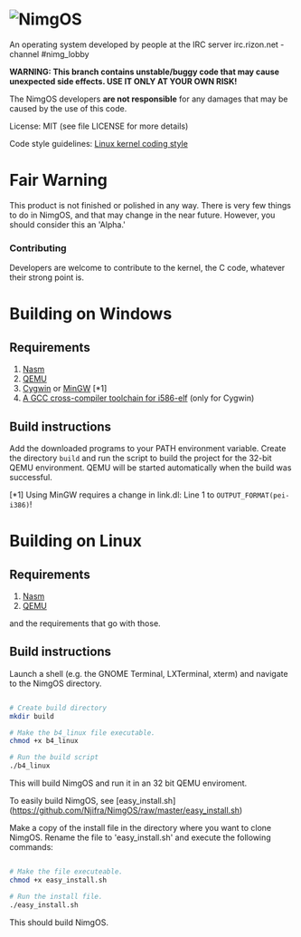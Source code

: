 # ![NimgOS](http://puu.sh/pZokD/0c4a83186e.jpg)
An operating system developed by people at the IRC server irc.rizon.net - channel #nimg_lobby

__WARNING: This branch contains unstable/buggy code that may cause unexpected side effects. USE IT ONLY AT YOUR OWN RISK!__

The NimgOS developers __are not responsible__ for any damages that may be caused by the use of this code.

License: MIT (see file LICENSE for more details)

Code style guidelines: [Linux kernel coding style](https://www.kernel.org/doc/Documentation/CodingStyle)

# Fair Warning
This product is not finished or polished in any way. There is very few things to do in NimgOS, and that may change in the near future. However, you should consider this an 'Alpha.'

### Contributing
Developers are welcome to contribute to the kernel, the C code, whatever their strong point is.


# Building on Windows
Requirements
------------

1. [Nasm](http://www.nasm.us)
2. [QEMU](http://wiki.qemu.org/Main_Page)
3. [Cygwin](https://www.cygwin.com/) or [MinGW](http://mingw.org/) [*1]
4. [A GCC cross-compiler toolchain for i586-elf](https://www.mediafire.com/folder/drj2bx193eiay/i586-elf-gcc) (only for Cygwin)

Build instructions
------------------

Add the downloaded programs to your PATH environment variable.
Create the directory `build` and run the script to build the project for the 32-bit QEMU environment.
QEMU will be started automatically when the build was successful.

[*1] Using MinGW requires a change in link.dl: Line 1 to `OUTPUT_FORMAT(pei-i386)`!


# Building on Linux
Requirements
------------

1. [Nasm](http://www.nasm.us)
2. [QEMU](http://wiki.qemu.org/Main_Page)

and the requirements that go with those.

Build instructions
------------------

Launch a shell (e.g. the GNOME Terminal, LXTerminal, xterm) and navigate to the NimgOS directory.

```bash

# Create build directory
mkdir build

# Make the b4_linux file executable.
chmod +x b4_linux

# Run the build script
./b4_linux

```

This will build NimgOS and run it in an 32 bit QEMU enviroment.

To easily build NimgOS, see [easy_install.sh] (https://github.com/Njifra/NimgOS/raw/master/easy_install.sh)

Make a copy of the install file in the directory where you want to clone NimgOS.
Rename the file to 'easy_install.sh' and execute the following commands:

```bash

# Make the file executeable.
chmod +x easy_install.sh

# Run the install file.
./easy_install.sh

```

This should build NimgOS.
